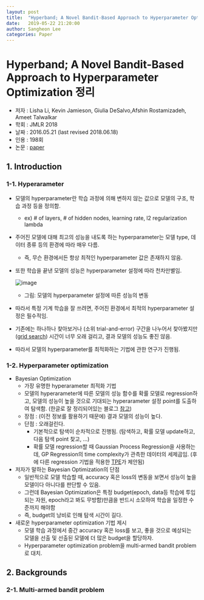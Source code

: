 ```yaml
---
layout: post
title:  "Hyperband; A Novel Bandit-Based Approach to Hyperparameter Optimization 정리"
date:   2019-05-22 21:20:00
author: Sangheon Lee
categories: Paper
---
```


# Hyperband; A Novel Bandit-Based Approach to Hyperparameter Optimization 정리
- 저자 : Lisha Li, Kevin Jamieson, Giulia DeSalvo,Afshin Rostamizadeh, Ameet Talwalkar
- 학회 : JMLR 2018
- 날짜 : 2016.05.21 (last revised 2018.06.18)
- 인용 : 198회
- 논문 : [paper](https://arxiv.org/pdf/1603.06560.pdf)

## 1. Introduction
### 1-1. Hyperarameter
- 모델의 hyperparameter란 학습 과정에 의해 변하지 않는 값으로 모델의 구조, 학습 과정 등을 정의함.
  - ex) # of layers, # of hidden nodes, learning rate, l2 regularization lambda
- 주어진 모델에 대해 최고의 성능을 내도록 하는 hyperparameter는 모델 type, 데이터 종류 등의 환경에 따라 매우 다름.
  - 즉, 무슨 환경에서든 항상 최적인 hyperparameter 값은 존재하지 않음.
- 또한 학습을 끝낸 모델의 성능은 hyperparameter 설정에 따라 천차만별임.

  ![image](https://user-images.githubusercontent.com/26705935/58179450-2fa0d280-7ce3-11e9-8fb1-caf5e08b802c.png)

  - 그림: 모델의 hyperparameter 설정에 따른 성능의 변동

- 따라서 특정 기계 학습을 잘 쓰려면, 주어진 환경에서 최적의 hyperparameter 설정은 필수적임.
- 기존에는 하나하나 찾아보거나 (소위 trial-and-error) 구간을 나누어서 찾아봤지만 ([grid search](https://towardsdatascience.com/grid-search-for-model-tuning-3319b259367e)) 시간이 너무 오래 걸리고, 결과 모델의 성능도 좋진 않음.
- 따라서 모델의 hyperparameter를 최적화하는 기법에 관한 연구가 진행됨.

### 1-2. Hyperparameter optimization
- Bayesian Optimization
  - 가장 유명한 hyperarameter 최적화 기법
  - 모델의 hyperarameter에 따른 모델의 성능 함수를 확률 모델로 regression하고, 모델의 성능이 높을 것으로 기대되는 hyperarameter 설정 point를 도출하여 탐색함. (한글로 잘 정리되어있는 블로그 [참고](http://research.sualab.com/introduction/practice/2019/02/19/bayesian-optimization-overview-1.html))
  - 장점 : (이전 정보를 활용하기 때문에) 결과 모델의 성능이 높다.
  - 단점 : 오래걸린다.
    - 기본적으로 탐색이 순차적으로 진행됨. (탐색하고, 확률 모델 update하고, 다음 탐색 point 찾고, ...)
    - 확률 모델 regression할 때 Gaussian Process Regression을 사용하는데, GP Regression의 time complexity가 관측한 데이터의 세제곱임. (후에 다른 regression 기법을 적용한 [TPE](https://papers.nips.cc/paper/4443-algorithms-for-hyper-parameter-optimization.pdf)가 제안됨)
- 저자가 말하는 Bayesian Optimization의 단점
  - 일반적으로 모델 학습할 때, accuracy 혹은 loss의 변동을 보면서 성능이 높을 모델이다 아니다를 판단할 수 있음.
  - 그런데 Bayesian Optimization은 특정 budget(epoch, data등 학습에 투입되는 자원, epoch라고 봐도 무방함)만큼을 반드시 소모하여 학습을 일정한 수준까지 해야함
  - 즉, budget의 낭비로 인해 탐색 시간이 길다.
- 새로운 hyperparameter optimization 기법 제시
  - 모델 학습 과정에서 중간 accuracy 혹은 loss를 보고, 좋을 것으로 예상되는 모델을 선출 및 선출된 모델에 더 많은 budget을 할당하자.
  - Hyperparameter optimization problem을 multi-armed bandit problem로 대치.

## 2. Backgrounds
### 2-1. Multi-armed bandit problem
